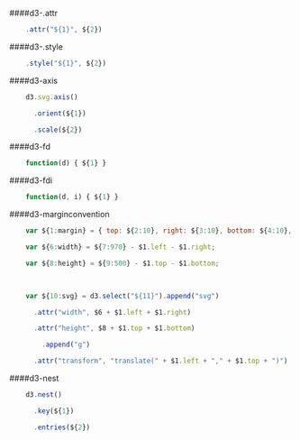 ####d3-.attr
```javascript
    .attr("${1}", ${2})
```
####d3-.style
```javascript
    .style("${1}", ${2})
```
####d3-axis
```javascript
    d3.svg.axis()

      .orient(${1})

      .scale(${2})
```
####d3-fd
```javascript
    function(d) { ${1} }
```
####d3-fdi
```javascript
    function(d, i) { ${1} }
```
####d3-marginconvention
```javascript
    var ${1:margin} = { top: ${2:10}, right: ${3:10}, bottom: ${4:10}, left: ${5:10} };

    var ${6:width} = ${7:970} - $1.left - $1.right;

    var ${8:height} = ${9:500} - $1.top - $1.bottom;

    

    var ${10:svg} = d3.select("${11}").append("svg")

      .attr("width", $6 + $1.left + $1.right)

      .attr("height", $8 + $1.top + $1.bottom)

        .append("g")

      .attr("transform", "translate(" + $1.left + "," + $1.top + ")")
```
####d3-nest
```javascript
    d3.nest()

      .key(${1})

      .entries(${2})
```
